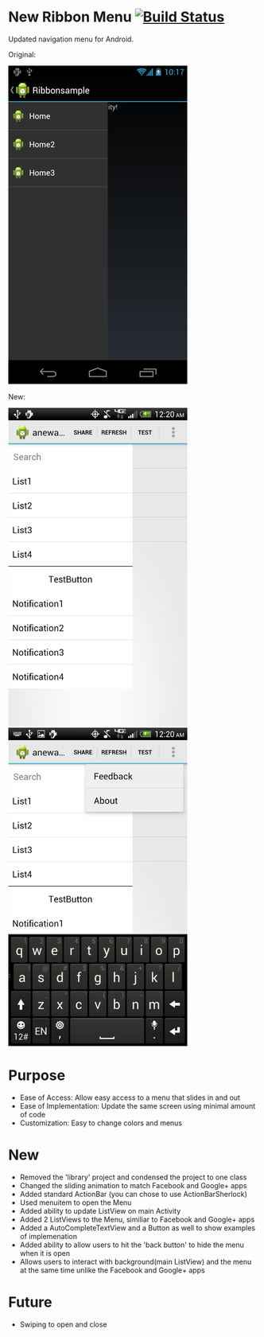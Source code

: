 # New Ribbon Menu [![Build Status](https://travis-ci.org/jaredsburrows/RibbonMenu.png)](https://travis-ci.org/jaredsburrows/RibbonMenu)


Updated navigation menu for Android.

Original:

![RibbonMenu](art/rbm1.png)

New:

![RibbonMenu](art/new1.png)
![RibbonMenu](art/new2.png)

Purpose
=====

- Ease of Access: Allow easy access to a menu that slides in and out
- Ease of Implementation: Update the same screen using minimal amount of code
- Customization: Easy to change colors and menus

New
=====

- Removed the 'library' project and condensed the project to one class
- Changed the sliding animation to match Facebook and Google+ apps
- Added standard ActionBar (you can chose to use ActionBarSherlock)
 - Used menuitem to open the Menu
- Added ability to update ListView on main Activity
- Added 2 ListViews to the Menu, similiar to Facebook and Google+ apps
- Added a AutoCompleteTextView and a Button as well to show examples of implemenation
- Added ability to allow users to hit the 'back button' to hide the menu when it is open
- Allows users to interact with background(main ListView) and the menu at the same time unlike the Facebook and Google+ apps

Future
====

- Swiping to open and close
